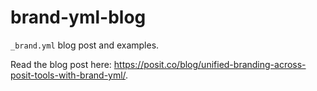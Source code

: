 # brand-yml-blog
`_brand.yml` blog post and examples. 

Read the blog post here: https://posit.co/blog/unified-branding-across-posit-tools-with-brand-yml/.
